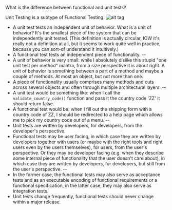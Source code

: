 What is the difference between functional and unit tests?

Unit Testing is a subtype of Functional Testing.
![alt tag](https://i.stack.imgur.com/LLS2L.png)

* A unit test tests an independent unit of behavior. What is a unit of behavior? It's the smallest piece of the system that can be independently unit tested. (This definition is actually circular, IOW it's really not a definition at all, but it seems to work quite well in practice, because you can sort-of understand it intuitively.)
* A functional test tests an independent piece of functionality.
--
* A unit of behavior is very small: while I absolutely dislike this stupid "one unit test per method" mantra, from a size perspective it is about right. A unit of behavior is something between a part of a method and maybe a couple of methods. At most an object, but not more than one.
* A piece of functionality usually comprises many methods and cuts across several objects and often through multiple architectural layers.
--
* A unit test would be something like: when I call the `validate_country_code()` function and pass it the country code 'ZZ' it should return false.
* A functional test would be: when I fill out the shipping form with a country code of ZZ, I should be redirected to a help page which allows me to pick my country code out of a menu.
--
* Unit tests are written by developers, for developers, from the developer's perspective.
* Functional tests may be user facing, in which case they are written by developers together with users (or maybe with the right tools and right users even by the users themselves), for users, from the user's perspective. Or they may be developer facing (e.g. when they describe some internal piece of functionality that the user doesn't care about), in which case they are written by developers, for developers, but still from the user's perspective.
--
* In the former case, the functional tests may also serve as acceptance tests and as an executable encoding of functional requirements or a functional specification, in the latter case, they may also serve as integration tests.
* Unit tests change frequently, functional tests should never change within a major release.
